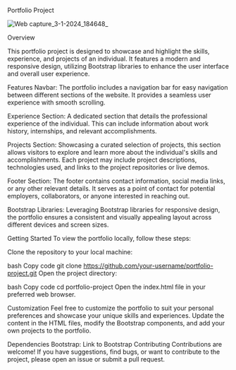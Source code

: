 Portfolio Project

![Web capture_3-1-2024_184648_](https://github.com/JeisonRd/Portfolio/assets/110183578/d6a724bf-1e4b-4b38-aa52-4b31771e1551)

Overview

This portfolio project is designed to showcase and highlight the skills, experience, and projects of an individual. It features a modern and responsive design, utilizing Bootstrap libraries to enhance the user interface and overall user experience.

Features
Navbar: The portfolio includes a navigation bar for easy navigation between different sections of the website. It provides a seamless user experience with smooth scrolling.

Experience Section: A dedicated section that details the professional experience of the individual. This can include information about work history, internships, and relevant accomplishments.

Projects Section: Showcasing a curated selection of projects, this section allows visitors to explore and learn more about the individual's skills and accomplishments. Each project may include project descriptions, technologies used, and links to the project repositories or live demos.

Footer Section: The footer contains contact information, social media links, or any other relevant details. It serves as a point of contact for potential employers, collaborators, or anyone interested in reaching out.

Bootstrap Libraries: Leveraging Bootstrap libraries for responsive design, the portfolio ensures a consistent and visually appealing layout across different devices and screen sizes.

Getting Started
To view the portfolio locally, follow these steps:

Clone the repository to your local machine:

bash
Copy code
git clone https://github.com/your-username/portfolio-project.git
Open the project directory:

bash
Copy code
cd portfolio-project
Open the index.html file in your preferred web browser.

Customization
Feel free to customize the portfolio to suit your personal preferences and showcase your unique skills and experiences. Update the content in the HTML files, modify the Bootstrap components, and add your own projects to the portfolio.

Dependencies
Bootstrap: Link to Bootstrap
Contributing
Contributions are welcome! If you have suggestions, find bugs, or want to contribute to the project, please open an issue or submit a pull request.
